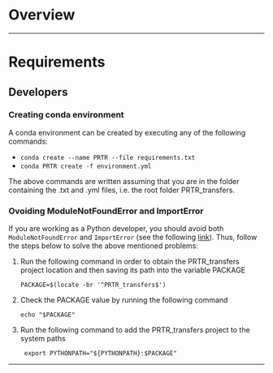 # Overview

<hr/>

# Requirements

## Developers

### Creating conda environment

A conda environment can be created by executing any of the following commands:

<ul>
  <li>
    <code>conda create --name PRTR --file requirements.txt</code>
  </li>
  <li>
    <code>conda PRTR create -f environment.yml</code>
  </li>
</ul>

The above commands are written assuming that you are in the folder containing the .txt and .yml files, i.e. the root folder PRTR_transfers. 

### Ovoiding ModuleNotFoundError and ImportError

If you are working as a Python developer, you should avoid both ```ModuleNotFoundError``` and ```ImportError``` (see the following [link](https://towardsdatascience.com/how-to-fix-modulenotfounderror-and-importerror-248ce5b69b1c)). Thus, follow the steps below to solve the above mentioned problems:

<ol>
  <li>
    Run the following command in order to obtain the PRTR_transfers project location and then saving its path into the variable PACKAGE
    
    PACKAGE=$(locate -br '^PRTR_transfers$')
  </li>
  <li>
    Check the PACKAGE value by running the following command
    
    echo "$PACKAGE"
   </li>
   <li>
     Run the following command to add the PRTR_transfers project to the system paths
     
     export PYTHONPATH="${PYTHONPATH}:$PACKAGE"
   </li>
</ol>

<hr/>

